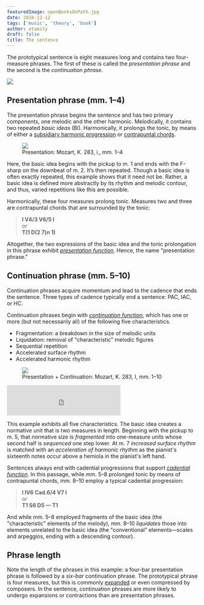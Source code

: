 ```yaml
---
featuredImage: openBooksOnPath.jpg
date: 2016-12-12
tags: ['music', 'theory', 'book']
author: etamity
draft: false
title: The sentence
---
```


The prototypical sentence is eight measures long and contains two four-measure phrases. The first of these is called the *presentation phrase* and the second is the *continuation phrase*.

<img src="/Graphics/ClassicalThemes/sentence.svg"/>

## Presentation phrase (mm. 1–4)

The presentation phrase begins the sentence and has two primary components, one melodic and the other harmonic. Melodically, it contains two repeated *basic ideas* (BI). Harmonically, it prolongs the tonic, by means of either a [subsidiary harmonic progression](harmonicSyntax2/#subsidiary-harmonic-progressions") or [contrapuntal chords](harmonicSyntax2/#contrapuntal-prolongation--passing-chord).

<figure>	
  <img src="/Graphics/form/k283-presentation.png" />
  <figcaption>Presentation: Mozart, K. 283, i., mm. 1–4</figcaption>
</figure>

Here, the basic idea begins with the pickup to m. 1 and ends with the F-sharp on the downbeat of m. 2. It’s then repeated. Though a basic idea is often exactly repeated, this example shows that it need not be. Rather, a basic idea is defined more abstractly by its rhythm and melodic contour, and thus, varied repetitions like this are possible.

Harmonically, these four measures prolong tonic. Measures two and three are contrapuntal chords that are surrounded by the tonic:

> **I V4/3 V6/5 I**  
or  
> **T(1 D(2 7)n 1)**

Altogether, the two expressions of the basic idea and the tonic prolongation in this phrase exhibit [*presentation function*](themeFunctions/#presentation). Hence, the name "presentation phrase."

## Continuation phrase (mm. 5–10)

Continuation phrases acquire momentum and lead to the cadence that ends the sentence. Three types of cadence typically end a sentence: PAC, IAC, or HC.

Continuation phrases begin with [*continuation function*](themeFunctions/#continuation-function), which has one or more (but not necessarily all) of the following five characteristics.

- Fragmentation: a breakdown in the size of melodic units  
- Liquidation: removal of "characteristic" melodic figures  
- Sequential repetition
- Accelerated surface rhythm  
- Accelerated harmonic rhythm

<figure>	
  <img src="/Graphics/form/k283.png" />
  <figcaption>Presentation + Continuation: Mozart, K. 283, I, mm. 1–10</figcaption>
</figure>

<iframe src="https://embed.spotify.com/?uri=spotify:track:1sknTFvB6zFOtSoyDcqM23" width="300" height="80" frameborder="0" allowtransparency="true"></iframe><br/>



This example exhibits all five characteristics. The basic idea creates a normative unit that is two measures in length. Beginning with the pickup to m. 5, that normative size is *fragmented* into one-measure units whose second half is *sequenced* one step lower. At m. 7 *increased surface rhythm* is matched with an *acceleration of harmonic rhythm* as the pianist's sixteenth notes occur above a hemiola in the pianist's left hand.

Sentences always end with cadential progressions that support [*cadential function*](themeFunctions/#cadential-function). In this passage, while mm. 5–8 prolonged tonic by means of contrapuntal chords, mm. 8–10 employ a typical cadential progression:

> **I IV6 Cad.6/4 V7 I**  
or  
**T1 S6 D5 — T1**

And while mm. 5–8 employed fragments of the basic idea (the "characteristic" elements of the melody), mm. 8–10 *liquidates* those into elements unrelated to the basic idea (the "conventional" elements—scales and arpeggios, ending with a descending contour).

## Phrase length ##

Note the length of the phrases in this example: a four-bar presentation phrase is followed by a *six-bar* continuation phrase. The prototypical phrase is four measures, but this is commonly [expanded](internalExpansions/) or even compressed by composers. In the sentence, continuation phrases are more likely to undergo expansions or contractions than are presentation phrases.